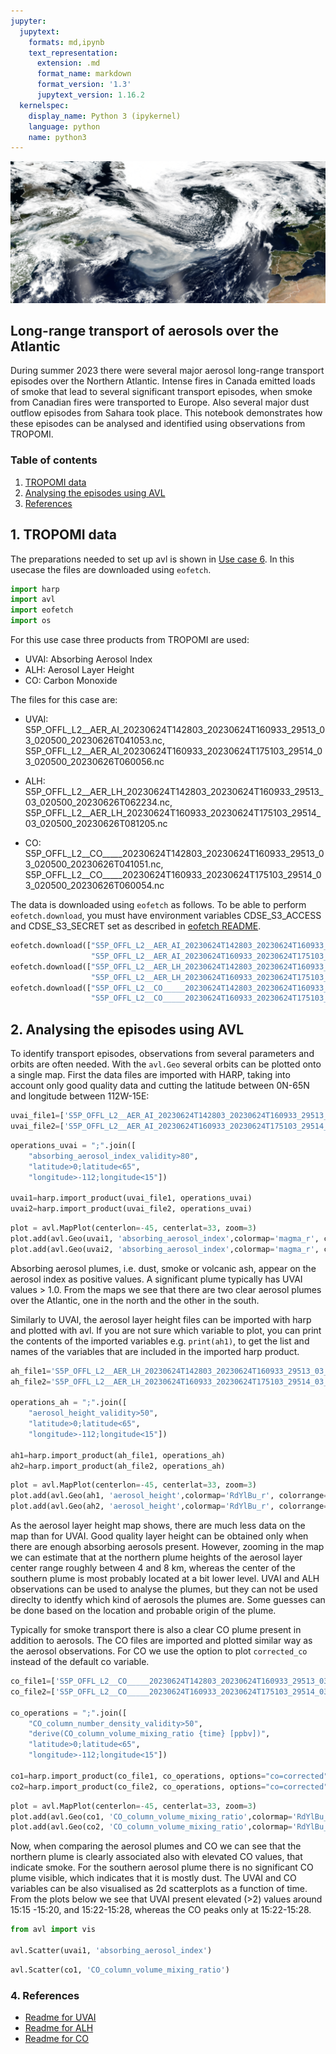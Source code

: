 ```yaml
---
jupyter:
  jupytext:
    formats: md,ipynb
    text_representation:
      extension: .md
      format_name: markdown
      format_version: '1.3'
      jupytext_version: 1.16.2
  kernelspec:
    display_name: Python 3 (ipykernel)
    language: python
    name: python3
---
```


![banner_smoke](https://raw.githubusercontent.com/stcorp/avl-use-cases/master/usecase09/banner_smoke.png)
## Long-range transport of aerosols over the Atlantic
 
During summer 2023 there were several major aerosol long-range transport episodes over the Northern Atlantic. Intense fires in Canada emitted loads of smoke that lead to several significant transport episodes, when smoke from Canadian fires were transported to Europe. Also several major dust outflow episodes from Sahara took place. This notebook demonstrates how these episodes can be analysed and identified using observations from TROPOMI.   


### Table of contents

1. [TROPOMI data](#paragraph1)
2. [Analysing the episodes using AVL](#paragraph2)
3. [References](#harp_references)



## 1. TROPOMI data <a name="paragraph1"></a>

The preparations needed to set up avl is shown in [Use case 6](https://atmospherictoolbox.org/media/usecases/Usecase_6_CO_European_wildfires_2022.html#paragraph1). In this usecase the files are downloaded using `eofetch`.

```python
import harp
import avl
import eofetch
import os
```

For this use case three products from TROPOMI are used:
- UVAI: Absorbing Aerosol Index
- ALH: Aerosol Layer Height 
- CO: Carbon Monoxide

The files for this case are:

- UVAI: S5P_OFFL_L2__AER_AI_20230624T142803_20230624T160933_29513_03_020500_20230626T041053.nc, S5P_OFFL_L2__AER_AI_20230624T160933_20230624T175103_29514_03_020500_20230626T060056.nc

- ALH: S5P_OFFL_L2__AER_LH_20230624T142803_20230624T160933_29513_03_020500_20230626T062234.nc, S5P_OFFL_L2__AER_LH_20230624T160933_20230624T175103_29514_03_020500_20230626T081205.nc
  
- CO: S5P_OFFL_L2__CO_____20230624T142803_20230624T160933_29513_03_020500_20230626T041051.nc, S5P_OFFL_L2__CO_____20230624T160933_20230624T175103_29514_03_020500_20230626T060054.nc

The data is downloaded using `eofetch` as follows. To be able to perform `eofetch.download`, you must have environment variables CDSE_S3_ACCESS and CDSE_S3_SECRET set as described in [eofetch README](https://github.com/stcorp/eofetch#readme).

```python
eofetch.download(["S5P_OFFL_L2__AER_AI_20230624T142803_20230624T160933_29513_03_020500_20230626T041053.nc",
                  "S5P_OFFL_L2__AER_AI_20230624T160933_20230624T175103_29514_03_020500_20230626T060056.nc"])
eofetch.download(["S5P_OFFL_L2__AER_LH_20230624T142803_20230624T160933_29513_03_020500_20230626T062234.nc",
                  "S5P_OFFL_L2__AER_LH_20230624T160933_20230624T175103_29514_03_020500_20230626T081205.nc"])
eofetch.download(["S5P_OFFL_L2__CO_____20230624T142803_20230624T160933_29513_03_020500_20230626T041051.nc",
                  "S5P_OFFL_L2__CO_____20230624T160933_20230624T175103_29514_03_020500_20230626T060054.nc"])
```

## 2. Analysing the episodes using AVL <a name="paragraph2"></a>

To identify transport episodes, observations from several parameters and orbits are often needed. With the `avl.Geo` several orbits can be plotted onto a single map. First the data files are imported with HARP, taking into account only good quality data and cutting the latitude between 0N-65N and longitude between 112W-15E:

```python
uvai_file1=['S5P_OFFL_L2__AER_AI_20230624T142803_20230624T160933_29513_03_020500_20230626T041053.nc']
uvai_file2=['S5P_OFFL_L2__AER_AI_20230624T160933_20230624T175103_29514_03_020500_20230626T060056.nc']
```

```python
operations_uvai = ";".join([
    "absorbing_aerosol_index_validity>80",
    "latitude>0;latitude<65",
    "longitude>-112;longitude<15"])

uvai1=harp.import_product(uvai_file1, operations_uvai)
uvai2=harp.import_product(uvai_file2, operations_uvai)
```

```python
plot = avl.MapPlot(centerlon=-45, centerlat=33, zoom=3)
plot.add(avl.Geo(uvai1, 'absorbing_aerosol_index',colormap='magma_r', colorrange=(0, 4), opacity=0.5, showcolorbar=True, zoom=8))
plot.add(avl.Geo(uvai2, 'absorbing_aerosol_index',colormap='magma_r', colorrange=(0, 4), opacity=0.5, showcolorbar=True, zoom=8))
```

Absorbing aerosol plumes, i.e. dust, smoke or volcanic ash, appear on the aerosol index as positive values. A significant plume typically has UVAI values > 1.0. From the maps we see that there are two clear aerosol plumes over the Atlantic, one in the north and the other in the south. 

Similarly to UVAI, the aerosol layer height files can be imported with harp and plotted with avl. If you are not sure which variable to plot, you can print the contents of the imported variables e.g. `print(ah1)`, to get the list and names of the variables that are included in the imported harp product. 

```python
ah_file1='S5P_OFFL_L2__AER_LH_20230624T142803_20230624T160933_29513_03_020500_20230626T062234.nc'
ah_file2='S5P_OFFL_L2__AER_LH_20230624T160933_20230624T175103_29514_03_020500_20230626T081205.nc'

operations_ah = ";".join([
    "aerosol_height_validity>50",
    "latitude>0;latitude<65",
    "longitude>-112;longitude<15"])

ah1=harp.import_product(ah_file1, operations_ah)
ah2=harp.import_product(ah_file2, operations_ah)
```

```python
plot = avl.MapPlot(centerlon=-45, centerlat=33, zoom=3)
plot.add(avl.Geo(ah1, 'aerosol_height',colormap='RdYlBu_r', colorrange=(0, 8000), opacity=0.5, showcolorbar=True, zoom=8))
plot.add(avl.Geo(ah2, 'aerosol_height',colormap='RdYlBu_r', colorrange=(0, 8000), opacity=0.5, showcolorbar=True, zoom=8))
```

As the aerosol layer height map shows, there are much less data on the map than for UVAI. Good quality layer height can be obtained only when there are enough absorbing aerosols present. However, zooming in the map we can estimate that at the northern plume heights of the aerosol layer center range roughly between 4 and 8 km, whereas the center of the southern plume is most probably located at a bit lower level. UVAI and ALH observations can be used to analyse the plumes, but they can not be used direclty to identfy which kind of aerosols the plumes are. Some guesses can be done based on the location and probable origin of the plume.  

Typically for smoke transport there is also a clear CO plume present in addition to aerosols. The CO files are imported and plotted similar way as the aerosol observations. For CO we use the option to plot `corrected_co` instead of the default co variable. 

```python
co_file1=['S5P_OFFL_L2__CO_____20230624T142803_20230624T160933_29513_03_020500_20230626T041051.nc']
co_file2=['S5P_OFFL_L2__CO_____20230624T160933_20230624T175103_29514_03_020500_20230626T060054.nc']

co_operations = ";".join([
    "CO_column_number_density_validity>50",
    "derive(CO_column_volume_mixing_ratio {time} [ppbv])",
    "latitude>0;latitude<65",
    "longitude>-112;longitude<15"])

co1=harp.import_product(co_file1, co_operations, options="co=corrected")
co2=harp.import_product(co_file2, co_operations, options="co=corrected")
```

```python
plot = avl.MapPlot(centerlon=-45, centerlat=33, zoom=3)
plot.add(avl.Geo(co1, 'CO_column_volume_mixing_ratio',colormap='RdYlBu_r', colorrange=(80, 150), opacity=0.5, showcolorbar=True, zoom=8))
plot.add(avl.Geo(co2, 'CO_column_volume_mixing_ratio',colormap='RdYlBu_r', colorrange=(80, 150), opacity=0.5, showcolorbar=True, zoom=8))
```

Now, when comparing the aerosol plumes and CO we can see that the northern plume is clearly associated also with elevated CO values, that indicate smoke. For the southern aerosol plume there is no significant CO plume visible, which indicates that it is mostly dust. The UVAI and CO variables can be also visualised as 2d scatterplots as a function of time. From the plots below we see that UVAI present elevated (>2) values around 15:15 -15:20, and 15:22-15:28, whereas the CO peaks only at 15:22-15:28. 

```python
from avl import vis

avl.Scatter(uvai1, 'absorbing_aerosol_index')
```

```python
avl.Scatter(co1, 'CO_column_volume_mixing_ratio')
```

### 4. References <a name="paragraph1"></a>

- [Readme for UVAI](https://sentinels.copernicus.eu/documents/247904/3541500/Sentinel-5P-Aerosol-Level-2-Product-Readme-File/ce074bd0-4c7b-47d9-8502-cdbe12d5532c)
- [Readme for ALH](https://sentinels.copernicus.eu/documents/247904/3942516/Sentinel-5P-Aerosol-Layer-Height-Product-Readme-File.pdf/8d8cdf67-2d2b-4a90-ab2d-3f80389f479a)
- [Readme for CO](https://sentinels.copernicus.eu/documents/247904/3541451/Sentinel-5P-Carbon-Monoxide-Level-2-Product-Readme-File.pdf/f8942626-ffb6-4951-90fc-a16b6589e39e?t=1678985415532)
